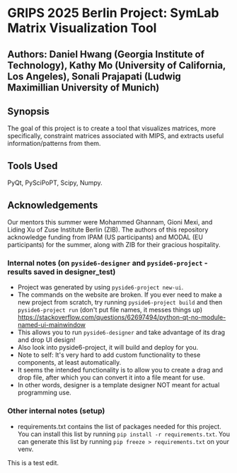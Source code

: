 # GRIPS 2025 Berlin Project: SymLab Matrix Visualization Tool
## Authors: Daniel Hwang (Georgia Institute of Technology), Kathy Mo (University of California, Los Angeles), Sonali Prajapati (Ludwig Maximillian University of Munich)

## Synopsis
The goal of this project is to create a tool that visualizes matrices, more specifically, constraint matrices associated with MIPS, and extracts useful information/patterns from them.

## Tools Used
PyQt, PySciPoPT, Scipy, Numpy.

## Acknowledgements
Our mentors this summer were Mohammed Ghannam, Gioni Mexi, and Liding Xu of Zuse Institute Berlin (ZIB). The authors of this repository acknowledge funding from IPAM (US participants) and MODAL (EU participants) for the summer, along with ZIB for their gracious hospitality.

### Internal notes (on `pyside6-designer` and `pyside6-project` - results saved in designer_test)
- Project was generated by using `pyside6-project new-ui`.
- The commands on the website are broken. If you ever need to make a new project from scratch, try running `pyside6-project build` and then `pyside6-project run` (don't put file names, it messes things up) https://stackoverflow.com/questions/62697494/python-qt-no-module-named-ui-mainwindow
- This allows you to run `pyside6-designer` and take advantage of its drag and drop UI design!
- Also look into pyside6-project, it will build and deploy for you.
- Note to self: It's very hard to add custom functionality to these components, at least automatically.
- It seems the intended functionality is to allow you to create a drag and drop file, after which you can convert it into a file meant for use.
- In other words, designer is a template designer NOT meant for actual programming use.

### Other internal notes (setup)
- requirements.txt contains the list of packages needed for this project. You can install this list by running `pip install -r requirements.txt`. You can generate this list by running `pip freeze > requirements.txt` on your venv.

This is a test edit.